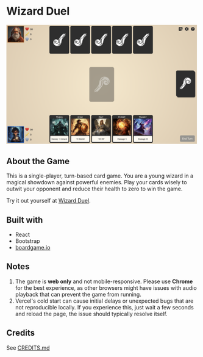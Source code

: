 # Wizard Duel

<img src=".github/game-screenshot.png" alt="game screenshot" width="500">

## About the Game

This is a single-player, turn-based card game. You are a young wizard in a magical showdown against powerful enemies. Play your cards wisely to outwit your opponent and reduce their health to zero to win the game.

Try it out yourself at [Wizard Duel](https://wizard-duel-ten.vercel.app).

## Built with

- React
- Bootstrap
- [boardgame.io](https://boardgame.io/)

## Notes

1. The game is **web only** and not mobile-responsive. Please use **Chrome** for the best experience, as other browsers might have issues with audio playback that can prevent the game from running.
2. Vercel's cold start can cause initial delays or unexpected bugs that are not reproducible locally. If you experience this, just wait a few seconds and reload the page, the issue should typically resolve itself.

## Credits

See [CREDITS.md](./CREDITS.md)
